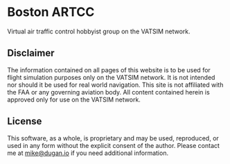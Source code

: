 # Boston ARTCC

Virtual air traffic control hobbyist group on the VATSIM network.

## Disclaimer
The information contained on all pages of this website is to be used for flight simulation purposes 
only on the VATSIM network. It is not intended nor should it be used for real world navigation. 
This site is not affiliated with the FAA or any governing aviation body. 
All content contained herein is approved only for use on the VATSIM network.

## License
This software, as a whole, is proprietary and may be used, reproduced, or used in any form without the
explicit consent of the author. Please contact me at [mike@dugan.io](mailto:mike@dugan.io) if you need
additional information.
